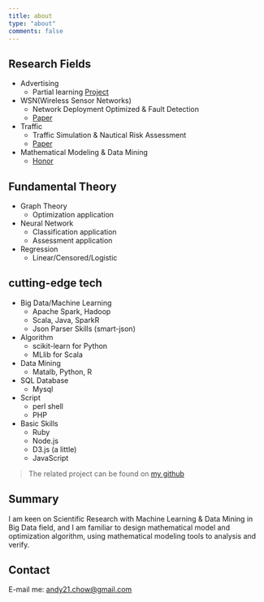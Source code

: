 ```yaml
---
title: about
type: "about"
comments: false
---
```


## Research Fields
* Advertising
  - Partial learning [Project](https://github.com/snakecy/R-Projects)
* WSN(Wireless Sensor Networks)
  - Network Deployment Optimized & Fault Detection
  - [Paper](http://www.buptjournal.cn/CN/abstract/abstract2035.shtml)
* Traffic
  - Traffic Simulation & Nautical Risk Assessment
  - [Paper](http://www.smujournal.cn/ch/reader/view_abstract.aspx?file_no=201007140164)
* Mathematical Modeling & Data Mining
  - [Honor](http://www.shumo.com/home/wp-content/uploads/downloads/2013/11/%E7%AC%AC%E5%8D%81%E5%B1%8A%E7%A0%94%E7%A9%B6%E7%94%9F%E6%95%B0%E6%A8%A1%E7%AB%9E%E8%B5%9B%E8%AF%84%E5%AE%A1%E7%BB%93%E6%9E%9C%E5%85%AC%E7%A4%BA%E5%90%8D%E5%8D%95.pdf)

## Fundamental Theory
* Graph Theory
  - Optimization application
* Neural Network
  - Classification application
  - Assessment application
* Regression
  - Linear/Censored/Logistic

## cutting-edge tech
* Big Data/Machine Learning
  - Apache Spark, Hadoop
  - Scala, Java, SparkR
  - Json Parser Skills (smart-json)
* Algorithm
  - scikit-learn for Python
  - MLlib for Scala
* Data Mining
  - Matalb, Python, R
* SQL Database
  - Mysql
* Script
  - perl shell
  - PHP
* Basic Skills
  - Ruby
  - Node.js
  - D3.js (a little)
  - JavaScript

> The related project can be found on [my github](https://snakecy.github.io)

## Summary

I am keen on Scientific Research with Machine Learning & Data Mining in Big Data field, and I am familiar to design mathematical model and optimization algorithm, using mathematical modeling tools to analysis and verify.

## Contact

E-mail me: <andy21.chow@gmail.com>
